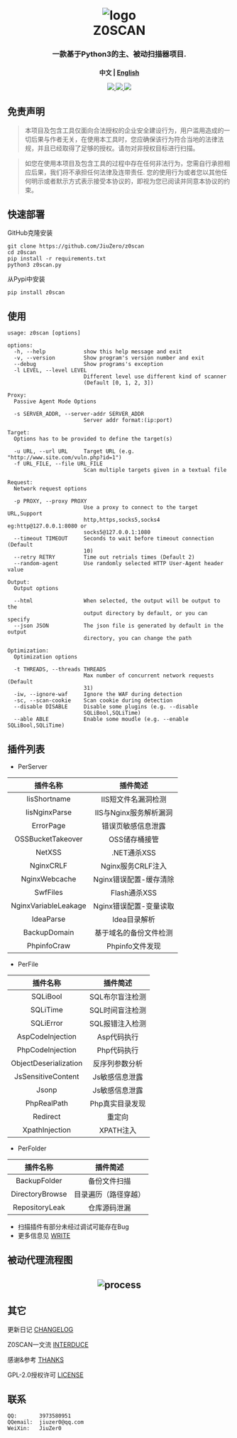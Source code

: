 <h1 align="center">
  <br>
  <img src="doc/logo.png" alt="logo">
  <br>
   Z0SCAN
  <br>
</h1>

<h3 align="center">一款基于Python3的主、被动扫描器项目.</h4>

<h4 align="center" dir="auto">
  中文 | <a href="https://github.com/JiuZero/z0scan/blob/master/README_EN.MD">English</a>
</p>

<p align="center">
  <a href="https://www.gnu.org/licenses/gpl-2.0.en.html">
      <img src="https://img.shields.io/badge/License-GPL2-_red.svg">
  <a href="https://www.python.org/">
      <img src="https://img.shields.io/badge/Language-Python3-yellow.svg">
  <a href="https://github.com/JiuZero/z0scan">
      <img src="https://img.shields.io/pypi/v/z0scan">
  </a>
</p>


## 免责声明

> 本项目及包含工具仅面向合法授权的企业安全建设行为，用户滥用造成的一切后果与作者无关，在使用本工具时，您应确保该行为符合当地的法律法规，并且已经取得了足够的授权。请勿对非授权目标进行扫描。

> 如您在使用本项目及包含工具的过程中存在任何非法行为，您需自行承担相应后果，我们将不承担任何法律及连带责任. 您的使用行为或者您以其他任何明示或者默示方式表示接受本协议的，即视为您已阅读并同意本协议的约束。


## 快速部署

GitHub克隆安装

```
git clone https://github.com/JiuZero/z0scan
cd z0scan
pip install -r requirements.txt
python3 z0scan.py
```

从Pypi中安装

```
pip install z0scan
```


## 使用

```
usage: z0scan [options]

options:
  -h, --help            show this help message and exit
  -v, --version         Show program's version number and exit
  --debug               Show programs's exception
  -l LEVEL, --level LEVEL
                        Different level use different kind of scanner
                        (Default [0, 1, 2, 3])

Proxy:
  Passive Agent Mode Options

  -s SERVER_ADDR, --server-addr SERVER_ADDR
                        Server addr format:(ip:port)

Target:
  Options has to be provided to define the target(s)

  -u URL, --url URL     Target URL (e.g. "http://www.site.com/vuln.php?id=1")
  -f URL_FILE, --file URL_FILE
                        Scan multiple targets given in a textual file

Request:
  Network request options

  -p PROXY, --proxy PROXY
                        Use a proxy to connect to the target URL,Support
                        http,https,socks5,socks4 eg:http@127.0.0.1:8080 or
                        socks5@127.0.0.1:1080
  --timeout TIMEOUT     Seconds to wait before timeout connection (Default
                        10)
  --retry RETRY         Time out retrials times (Default 2)
  --random-agent        Use randomly selected HTTP User-Agent header value

Output:
  Output options

  --html                When selected, the output will be output to the
                        output directory by default, or you can specify
  --json JSON           The json file is generated by default in the output
                        directory, you can change the path

Optimization:
  Optimization options

  -t THREADS, --threads THREADS
                        Max number of concurrent network requests (Default
                        31)
  -iw, --ignore-waf     Ignore the WAF during detection
  -sc, --scan-cookie    Scan cookie during detection
  --disable DISABLE     Disable some plugins (e.g. --disable
                        SQLiBool,SQLiTime)
  --able ABLE           Enable some moudle (e.g. --enable SQLiBool,SQLiTime)
```


## 插件列表

- PerServer

|插件名称|插件简述|
|:---:|:----:|
|IisShortname|IIS短文件名漏洞检测|
|IisNginxParse|IIS与Nginx服务解析漏洞|
|ErrorPage|错误页敏感信息泄露|
|OSSBucketTakeover|OSS储存桶接管|
|NetXSS|.NET通杀XSS|
|NginxCRLF|Nginx服务CRLF注入|
|NginxWebcache|Nginx错误配置-缓存清除|
|SwfFiles|Flash通杀XSS|
|NginxVariableLeakage|Nginx错误配置-变量读取|
|IdeaParse|Idea目录解析|
|BackupDomain|基于域名的备份文件检测|
|PhpinfoCraw|Phpinfo文件发现|

- PerFile

|插件名称|插件简述|
|:---:|:----:|
|SQLiBool|SQL布尔盲注检测|
|SQLiTime|SQL时间盲注检测|
|SQLiError|SQL报错注入检测|
|AspCodeInjection|Asp代码执行|
|PhpCodeInjection|Php代码执行|
|ObjectDeserialization|反序列参数分析|
|JsSensitiveContent|Js敏感信息泄露|
|Jsonp|Js敏感信息泄露|
|PhpRealPath|Php真实目录发现|
|Redirect|重定向|
|XpathInjection|XPATH注入|


- PerFolder

|插件名称|插件简述|
|:---:|:----:|
|BackupFolder|备份文件扫描|
|DirectoryBrowse|目录遍历（路径穿越）|
|RepositoryLeak|仓库源码泄漏|

- 扫描插件有部分未经过调试可能存在Bug
- 更多信息见 [WRITE](https://github.com/JiuZero/z0scan/blob/master/doc/WRITE.MD)

## 被动代理流程图

<h2 align="center">
<img src="doc/process.png" alt="process" >
</h2>

## 其它

更新日记 [CHANGELOG](https://github.com/JiuZero/z0scan/blob/master/doc/CHANGE.MD)

Z0SCAN一文流 [INTERDUCE](https://github.com/JiuZero/z0scan/blob/master/doc/INTERDUCE.MD)

感谢&参考 [THANKS](https://github.com/JiuZero/z0scan/blob/master/doc/THANKS.MD)

GPL-2.0授权许可 [LICENSE](https://github.com/JiuZero/z0scan/blob/master/LICENSE)

## 联系

```
QQ:       3973580951
QQemail:  jiuzer0@qq.com
WeiXin:   JiuZer0
```